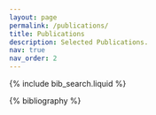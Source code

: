 ```yaml
--- 
layout: page 
permalink: /publications/ 
title: Publications 
description: Selected Publications. 
nav: true 
nav_order: 2 
---
```


<!-- _pages/publications.md -->

<!-- Bibsearch Feature -->

{% include bib_search.liquid %}

<div class="publications">

{% bibliography %}

</div>
